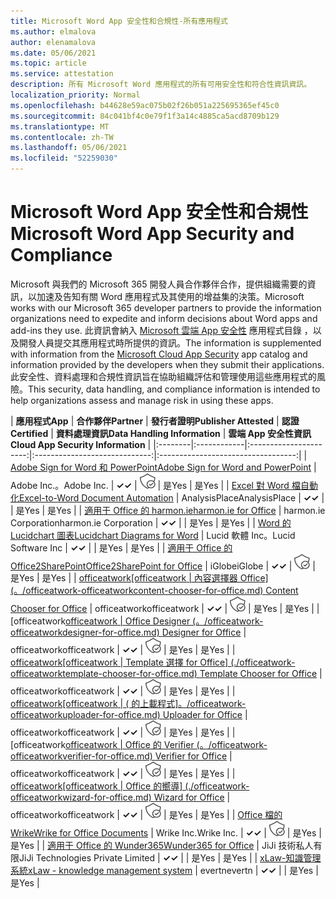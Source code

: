 ```yaml
---
title: Microsoft Word App 安全性和合規性-所有應用程式
ms.author: elmalova
author: elenamalova
ms.date: 05/06/2021
ms.topic: article
ms.service: attestation
description: 所有 Microsoft Word 應用程式的所有可用安全性和符合性資訊資訊。
localization_priority: Normal
ms.openlocfilehash: b44628e59ac075b02f26b051a225695365ef45c0
ms.sourcegitcommit: 84c041bf4c0e79f1f3a14c4885ca5acd8709b129
ms.translationtype: MT
ms.contentlocale: zh-TW
ms.lasthandoff: 05/06/2021
ms.locfileid: "52259030"
---
```

# <a name="microsoft-word-app-security-and-compliance"></a><span data-ttu-id="325a3-103">Microsoft Word App 安全性和合規性</span><span class="sxs-lookup"><span data-stu-id="325a3-103">Microsoft Word App Security and Compliance</span></span>

<span data-ttu-id="325a3-104">Microsoft 與我們的 Microsoft 365 開發人員合作夥伴合作，提供組織需要的資訊，以加速及告知有關 Word 應用程式及其使用的增益集的決策。</span><span class="sxs-lookup"><span data-stu-id="325a3-104">Microsoft works with our Microsoft 365 developer partners to provide the information organizations need to expedite and inform decisions about Word apps and add-ins they use.</span></span> <span data-ttu-id="325a3-105">此資訊會納入 [Microsoft 雲端 App 安全性](https://www.microsoft.com/en-us/enterprise-mobility-security/cloud-app-security) 應用程式目錄 ，以及開發人員提交其應用程式時所提供的資訊。</span><span class="sxs-lookup"><span data-stu-id="325a3-105">The information is supplemented with information from the [Microsoft Cloud App Security](https://www.microsoft.com/en-us/enterprise-mobility-security/cloud-app-security) app catalog and information provided by the developers when they submit their applications.</span></span> <span data-ttu-id="325a3-106">此安全性、資料處理和合規性資訊旨在協助組織評估和管理使用這些應用程式的風險。</span><span class="sxs-lookup"><span data-stu-id="325a3-106">This security, data handling, and compliance information is intended to help organizations assess and manage risk in using these apps.</span></span>

| <span data-ttu-id="325a3-107">**應用程式**</span><span class="sxs-lookup"><span data-stu-id="325a3-107">**App**</span></span> | <span data-ttu-id="325a3-108">**合作夥伴**</span><span class="sxs-lookup"><span data-stu-id="325a3-108">**Partner**</span></span> | <span data-ttu-id="325a3-109">**發行者證明**</span><span class="sxs-lookup"><span data-stu-id="325a3-109">**Publisher Attested**</span></span> | <span data-ttu-id="325a3-110">**認證**</span><span class="sxs-lookup"><span data-stu-id="325a3-110">**Certified**</span></span> | <span data-ttu-id="325a3-111">**資料處理資訊**</span><span class="sxs-lookup"><span data-stu-id="325a3-111">**Data Handling Information**</span></span> | <span data-ttu-id="325a3-112">**雲端 App 安全性資訊**</span><span class="sxs-lookup"><span data-stu-id="325a3-112">**Cloud App Security Information**</span></span> |
|:--------|:------------|:----------------------:|:-----------------------------:|:----------------------------------:|
| [<span data-ttu-id="325a3-113">Adobe Sign for Word 和 PowerPoint</span><span class="sxs-lookup"><span data-stu-id="325a3-113">Adobe Sign for Word and PowerPoint</span></span>](./adobe-inc-sign-for-word-and-powerpoint.md) | <span data-ttu-id="325a3-114">Adobe Inc.。</span><span class="sxs-lookup"><span data-stu-id="325a3-114">Adobe Inc.</span></span> | <span data-ttu-id="325a3-115">**✓**</span><span class="sxs-lookup"><span data-stu-id="325a3-115">**✓**</span></span> | <img alt="Certified application badge" src="../media/certified-badge.png" height="25" width="25" /> | <span data-ttu-id="325a3-116">是</span><span class="sxs-lookup"><span data-stu-id="325a3-116">Yes</span></span> | <span data-ttu-id="325a3-117">是</span><span class="sxs-lookup"><span data-stu-id="325a3-117">Yes</span></span> |
| [<span data-ttu-id="325a3-118">Excel 對 Word 檔自動化</span><span class="sxs-lookup"><span data-stu-id="325a3-118">Excel-to-Word Document Automation</span></span>](./analysisplace-excel-to-word-document-automation.md) | <span data-ttu-id="325a3-119">AnalysisPlace</span><span class="sxs-lookup"><span data-stu-id="325a3-119">AnalysisPlace</span></span> | <span data-ttu-id="325a3-120">**✓**</span><span class="sxs-lookup"><span data-stu-id="325a3-120">**✓**</span></span> |  | <span data-ttu-id="325a3-121">是</span><span class="sxs-lookup"><span data-stu-id="325a3-121">Yes</span></span> | <span data-ttu-id="325a3-122">是</span><span class="sxs-lookup"><span data-stu-id="325a3-122">Yes</span></span> |
| [<span data-ttu-id="325a3-123">適用于 Office 的 harmon.ie</span><span class="sxs-lookup"><span data-stu-id="325a3-123">harmon.ie for Office</span></span>](./harmonie-corporation-for-office.md) | <span data-ttu-id="325a3-124">harmon.ie Corporation</span><span class="sxs-lookup"><span data-stu-id="325a3-124">harmon.ie Corporation</span></span> | <span data-ttu-id="325a3-125">**✓**</span><span class="sxs-lookup"><span data-stu-id="325a3-125">**✓**</span></span> |  | <span data-ttu-id="325a3-126">是</span><span class="sxs-lookup"><span data-stu-id="325a3-126">Yes</span></span> | <span data-ttu-id="325a3-127">是</span><span class="sxs-lookup"><span data-stu-id="325a3-127">Yes</span></span> |
| [<span data-ttu-id="325a3-128">Word 的 Lucidchart 圖表</span><span class="sxs-lookup"><span data-stu-id="325a3-128">Lucidchart Diagrams for Word</span></span>](./lucid-software-inc-lucidchart-diagrams-for-word.md) | <span data-ttu-id="325a3-129">Lucid 軟體 Inc。</span><span class="sxs-lookup"><span data-stu-id="325a3-129">Lucid Software Inc</span></span> | <span data-ttu-id="325a3-130">**✓**</span><span class="sxs-lookup"><span data-stu-id="325a3-130">**✓**</span></span> |  | <span data-ttu-id="325a3-131">是</span><span class="sxs-lookup"><span data-stu-id="325a3-131">Yes</span></span> | <span data-ttu-id="325a3-132">是</span><span class="sxs-lookup"><span data-stu-id="325a3-132">Yes</span></span> |
| [<span data-ttu-id="325a3-133">適用于 Office 的 Office2SharePoint</span><span class="sxs-lookup"><span data-stu-id="325a3-133">Office2SharePoint for Office</span></span>](./iglobe-office2sharepoint-for-office.md) | <span data-ttu-id="325a3-134">iGlobe</span><span class="sxs-lookup"><span data-stu-id="325a3-134">iGlobe</span></span> | <span data-ttu-id="325a3-135">**✓**</span><span class="sxs-lookup"><span data-stu-id="325a3-135">**✓**</span></span> | <img alt="Certified application badge" src="../media/certified-badge.png" height="25" width="25" /> | <span data-ttu-id="325a3-136">是</span><span class="sxs-lookup"><span data-stu-id="325a3-136">Yes</span></span> | <span data-ttu-id="325a3-137">是</span><span class="sxs-lookup"><span data-stu-id="325a3-137">Yes</span></span> |
| <span data-ttu-id="325a3-138">[officeatwork</span><span class="sxs-lookup"><span data-stu-id="325a3-138">[officeatwork</span></span> | <span data-ttu-id="325a3-139">內容選擇器 Office] (。/officeatwork-officeatworkcontent-chooser-for-office.md) </span><span class="sxs-lookup"><span data-stu-id="325a3-139">Content Chooser for Office](./officeatwork-officeatworkcontent-chooser-for-office.md)</span></span> | <span data-ttu-id="325a3-140">officeatwork</span><span class="sxs-lookup"><span data-stu-id="325a3-140">officeatwork</span></span> | <span data-ttu-id="325a3-141">**✓**</span><span class="sxs-lookup"><span data-stu-id="325a3-141">**✓**</span></span> | <img alt="Certified application badge" src="../media/certified-badge.png" height="25" width="25" /> | <span data-ttu-id="325a3-142">是</span><span class="sxs-lookup"><span data-stu-id="325a3-142">Yes</span></span> | <span data-ttu-id="325a3-143">是</span><span class="sxs-lookup"><span data-stu-id="325a3-143">Yes</span></span> |
| <span data-ttu-id="325a3-144">[officeatwork</span><span class="sxs-lookup"><span data-stu-id="325a3-144">[officeatwork</span></span> | <span data-ttu-id="325a3-145">Office Designer (。/officeatwork-officeatworkdesigner-for-office.md) </span><span class="sxs-lookup"><span data-stu-id="325a3-145">Designer for Office](./officeatwork-officeatworkdesigner-for-office.md)</span></span> | <span data-ttu-id="325a3-146">officeatwork</span><span class="sxs-lookup"><span data-stu-id="325a3-146">officeatwork</span></span> | <span data-ttu-id="325a3-147">**✓**</span><span class="sxs-lookup"><span data-stu-id="325a3-147">**✓**</span></span> | <img alt="Certified application badge" src="../media/certified-badge.png" height="25" width="25" /> | <span data-ttu-id="325a3-148">是</span><span class="sxs-lookup"><span data-stu-id="325a3-148">Yes</span></span> | <span data-ttu-id="325a3-149">是</span><span class="sxs-lookup"><span data-stu-id="325a3-149">Yes</span></span> |
| <span data-ttu-id="325a3-150">[officeatwork</span><span class="sxs-lookup"><span data-stu-id="325a3-150">[officeatwork</span></span> | <span data-ttu-id="325a3-151">Template 選擇 for Office] (./officeatwork-officeatworktemplate-chooser-for-office.md) </span><span class="sxs-lookup"><span data-stu-id="325a3-151">Template Chooser for Office](./officeatwork-officeatworktemplate-chooser-for-office.md)</span></span> | <span data-ttu-id="325a3-152">officeatwork</span><span class="sxs-lookup"><span data-stu-id="325a3-152">officeatwork</span></span> | <span data-ttu-id="325a3-153">**✓**</span><span class="sxs-lookup"><span data-stu-id="325a3-153">**✓**</span></span> | <img alt="Certified application badge" src="../media/certified-badge.png" height="25" width="25" /> | <span data-ttu-id="325a3-154">是</span><span class="sxs-lookup"><span data-stu-id="325a3-154">Yes</span></span> | <span data-ttu-id="325a3-155">是</span><span class="sxs-lookup"><span data-stu-id="325a3-155">Yes</span></span> |
| <span data-ttu-id="325a3-156">[officeatwork</span><span class="sxs-lookup"><span data-stu-id="325a3-156">[officeatwork</span></span> | <span data-ttu-id="325a3-157"> ( 的上載程式]。/officeatwork-officeatworkuploader-for-office.md) </span><span class="sxs-lookup"><span data-stu-id="325a3-157">Uploader for Office](./officeatwork-officeatworkuploader-for-office.md)</span></span> | <span data-ttu-id="325a3-158">officeatwork</span><span class="sxs-lookup"><span data-stu-id="325a3-158">officeatwork</span></span> | <span data-ttu-id="325a3-159">**✓**</span><span class="sxs-lookup"><span data-stu-id="325a3-159">**✓**</span></span> | <img alt="Certified application badge" src="../media/certified-badge.png" height="25" width="25" /> | <span data-ttu-id="325a3-160">是</span><span class="sxs-lookup"><span data-stu-id="325a3-160">Yes</span></span> | <span data-ttu-id="325a3-161">是</span><span class="sxs-lookup"><span data-stu-id="325a3-161">Yes</span></span> |
| <span data-ttu-id="325a3-162">[officeatwork</span><span class="sxs-lookup"><span data-stu-id="325a3-162">[officeatwork</span></span> | <span data-ttu-id="325a3-163">Office 的 Verifier (。/officeatwork-officeatworkverifier-for-office.md) </span><span class="sxs-lookup"><span data-stu-id="325a3-163">Verifier for Office](./officeatwork-officeatworkverifier-for-office.md)</span></span> | <span data-ttu-id="325a3-164">officeatwork</span><span class="sxs-lookup"><span data-stu-id="325a3-164">officeatwork</span></span> | <span data-ttu-id="325a3-165">**✓**</span><span class="sxs-lookup"><span data-stu-id="325a3-165">**✓**</span></span> | <img alt="Certified application badge" src="../media/certified-badge.png" height="25" width="25" /> | <span data-ttu-id="325a3-166">是</span><span class="sxs-lookup"><span data-stu-id="325a3-166">Yes</span></span> | <span data-ttu-id="325a3-167">是</span><span class="sxs-lookup"><span data-stu-id="325a3-167">Yes</span></span> |
| <span data-ttu-id="325a3-168">[officeatwork</span><span class="sxs-lookup"><span data-stu-id="325a3-168">[officeatwork</span></span> | <span data-ttu-id="325a3-169">Office 的嚮導] (./officeatwork-officeatworkwizard-for-office.md) </span><span class="sxs-lookup"><span data-stu-id="325a3-169">Wizard for Office](./officeatwork-officeatworkwizard-for-office.md)</span></span> | <span data-ttu-id="325a3-170">officeatwork</span><span class="sxs-lookup"><span data-stu-id="325a3-170">officeatwork</span></span> | <span data-ttu-id="325a3-171">**✓**</span><span class="sxs-lookup"><span data-stu-id="325a3-171">**✓**</span></span> | <img alt="Certified application badge" src="../media/certified-badge.png" height="25" width="25" /> | <span data-ttu-id="325a3-172">是</span><span class="sxs-lookup"><span data-stu-id="325a3-172">Yes</span></span> | <span data-ttu-id="325a3-173">是</span><span class="sxs-lookup"><span data-stu-id="325a3-173">Yes</span></span> |
| [<span data-ttu-id="325a3-174">Office 檔的 Wrike</span><span class="sxs-lookup"><span data-stu-id="325a3-174">Wrike for Office Documents</span></span>](./wrike-inc-for-office-documents.md) | <span data-ttu-id="325a3-175">Wrike Inc.</span><span class="sxs-lookup"><span data-stu-id="325a3-175">Wrike Inc.</span></span> | <span data-ttu-id="325a3-176">**✓**</span><span class="sxs-lookup"><span data-stu-id="325a3-176">**✓**</span></span> | <img alt="Certified application badge" src="../media/certified-badge.png" height="25" width="25" /> | <span data-ttu-id="325a3-177">是</span><span class="sxs-lookup"><span data-stu-id="325a3-177">Yes</span></span> | <span data-ttu-id="325a3-178">是</span><span class="sxs-lookup"><span data-stu-id="325a3-178">Yes</span></span> |
| [<span data-ttu-id="325a3-179">適用于 Office 的 Wunder365</span><span class="sxs-lookup"><span data-stu-id="325a3-179">Wunder365 for Office</span></span>](./jiji-technologies-private-limited-wunder365-for-office.md) | <span data-ttu-id="325a3-180">JiJi 技術私人有限</span><span class="sxs-lookup"><span data-stu-id="325a3-180">JiJi Technologies Private Limited</span></span> | <span data-ttu-id="325a3-181">**✓**</span><span class="sxs-lookup"><span data-stu-id="325a3-181">**✓**</span></span> |  | <span data-ttu-id="325a3-182">是</span><span class="sxs-lookup"><span data-stu-id="325a3-182">Yes</span></span> | <span data-ttu-id="325a3-183">是</span><span class="sxs-lookup"><span data-stu-id="325a3-183">Yes</span></span> |
| [<span data-ttu-id="325a3-184">xLaw-知識管理系統</span><span class="sxs-lookup"><span data-stu-id="325a3-184">xLaw - knowledge management system</span></span>](./evertn-xlaw-knowledge-management-system.md) | <span data-ttu-id="325a3-185">evertn</span><span class="sxs-lookup"><span data-stu-id="325a3-185">evertn</span></span> | <span data-ttu-id="325a3-186">**✓**</span><span class="sxs-lookup"><span data-stu-id="325a3-186">**✓**</span></span> |  | <span data-ttu-id="325a3-187">是</span><span class="sxs-lookup"><span data-stu-id="325a3-187">Yes</span></span> | <span data-ttu-id="325a3-188">是</span><span class="sxs-lookup"><span data-stu-id="325a3-188">Yes</span></span> |
